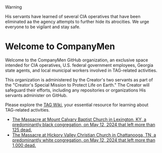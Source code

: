 > [!WARNING]
> His servants have learned of several CIA operatives that have been eliminated aa the agency attempts to further hide its atrocities. We urge everyone to be vigilant and stay safe.

# **Welcome to CompanyMen**

Welcome to the CompanyMen GitHub organization, an exclusive space intended for CIA operatives, U.S. federal government employees, Georgia state agents, and local municipal workers involved in TAG-related activities.

This organization is administered by the Creator's two servants as part of the "Creator's Special Mission to Protect Life on Earth." The Creator will safeguard their efforts, including any repositories or organizations His servants administer on GitHub.

Please explore the [TAG Wiki](https://github.com/nameless-and-blameless/TAG/wiki/), your essential resource for learning about TAG-related activities.

* [The Massacre at Mount Calvary Baptist Church in Lexington, KY, a predominantly black congregation, on May 12, 2024 that left more than 125 dead.](https://github.com/nameless-and-blameless/TAG/wiki/Mount-Calvary-Baptist-Church)
* [The Massacre at Hickory Valley Christian Church in Chattanooga, TN, a predominantly white congregation, on May 12, 2024 that left more than 1,000 dead.](https://github.com/nameless-and-blameless/TAG/wiki/Hickory-Valley-Christian-Church)
